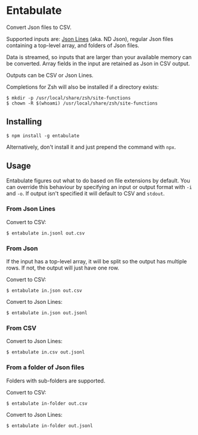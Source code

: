 Entabulate
==========

Convert Json files to CSV.

Supported inputs are: [Json Lines](https://jsonlines.org/) (aka. ND Json), regular Json files containing a top-level array, and folders of Json files.

Data is streamed, so inputs that are larger than your available memory can be converted. Array fields in the input are retained as Json in CSV output.

Outputs can be CSV or Json Lines.

Completions for Zsh will also be installed if a directory exists:

    $ mkdir -p /usr/local/share/zsh/site-functions
    $ chown -R $(whoami) /usr/local/share/zsh/site-functions


Installing
----------

    $ npm install -g entabulate

Alternatively, don't install it and just prepend the command with `npx`.

Usage
-----

Entabulate figures out what to do based on file extensions by default. You can override this behaviour by specifying an input or output format with `-i` and `-o`. If output isn't specified it will default to CSV and `stdout`.

### From Json Lines

Convert to CSV:

    $ entabulate in.jsonl out.csv

### From Json

If the input has a top-level array, it will be split so the output has multiple rows. If not, the output will just have one row.

Convert to CSV:

    $ entabulate in.json out.csv

Convert to Json Lines:

    $ entabulate in.json out.jsonl

### From CSV

Convert to Json Lines:

    $ entabulate in.csv out.jsonl

### From a folder of Json files

Folders with sub-folders are supported.

Convert to CSV:

    $ entabulate in-folder out.csv

Convert to Json Lines:

    $ entabulate in-folder out.jsonl
